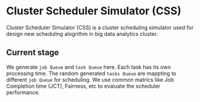 # Cluster Scheduler Simulator (CSS)
Cluster Scheduler Simulator (CSS) is a cluster scheduling simulator used for design new scheduling alogrithm in big data analytics cluster.
## Current stage
We generate  `job Queue` and `task Queue` here. Each task has its own processing time. The random generated  `tasks Queue` are mappting to different `job Queue` for scheduling. We use common matrics like Job Completion time (JCT), Fairness, etc to evaluate the scheduler performance.
